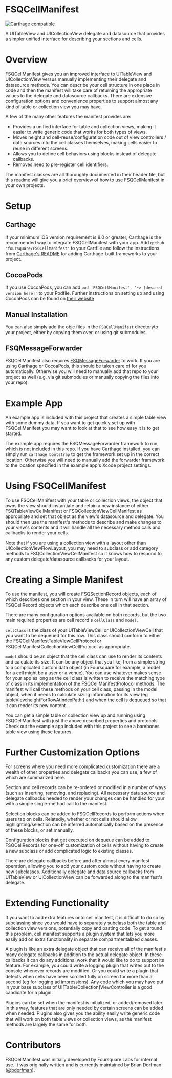 FSQCellManifest
===============

[![Carthage compatible](https://img.shields.io/badge/Carthage-compatible-4BC51D.svg?style=flat)](https://github.com/Carthage/Carthage)

A UITableView and UICollectionView delegate and datasource that provides a simpler unified interface for describing your sections and cells.

Overview
========

FSQCellManifest gives you an improved interface to UITableView and UICollectionView versus manually implementing their delegate and datasource methods. You can describe your cell structure in one place in code and then the manifest will take care of returning the appropriate values to the delegate and datasource callbacks. There are extensive configuration options and convenience properties to support almost any kind of table or collection view you may have.

A few of the many other features the manifest provides are:
* Provides a unified interface for table and collection views, making it easier to write generic code that works for both types of views.
* Moves height and cell-reuse/configuration code out of view controllers / data sources into the cell classes themselves, making cells easier to reuse in different screens.
* Allows you to define cell behaviors using blocks instead of delegate callbacks.
* Removes need to pre-register cell identifiers.

The manifest classes are all thoroughly documented in their header file, but this readme will give you a brief overview of how to use FSQCellManifest in your own projects.

Setup
=====

## Carthage

If your minimum iOS version requirement is 8.0 or greater, Carthage is the recommended way to integrate FSQCellManifest with your app.
Add `github "foursquare/FSQCellManifest"` to your Cartfile and follow the instructions from [Carthage's README](https://github.com/Carthage/Carthage) for adding Carthage-built frameworks to your project.

## CocoaPods

If you use CocoaPods, you can add `pod 'FSQCellManifest', '~> [desired version here]'` to your Podfile. Further instructions on setting up and using CocoaPods can be found on [their website](https://cocoapods.org)

## Manual Installation

You can also simply add the objc files in the `FSQCellManifest` directoryto your project, either by copying them over, or using git submodules.

## FSQMessageForwarder

FSQCellManifest also requires [FSQMessageForwarder](https://github.com/foursquare/FSQMessageForwarder) to work. If you are using Carthage or CocoaPods, this should be taken care of for you automatically. Otherwise you will need to manually add that repo to your project as well (e.g. via git submodules or manually copying the files into your repo).

Example App
===========

An example app is included with this project that creates a simple table view with some dummy data. If you want to get quickly set up with FSQCellManifest you may want to look at that to see how easy it is to get started. 

The example app requires the FSQMessageForwarder framework to run, which is not included in this repo. If you have Carthage installed, you can simply run `carthage bootstrap` to get the framework set up in the correct location. Otherwise you will need to manually add the forwarder framework to the location specified in the example app's Xcode project settings.

Using FSQCellManifest
=====================

To use FSQCellManifest with your table or collection views, the object that owns the view should instantiate and retain a new instance of either FSQTableViewCellManifest or FSQCollectionViewCellManifest as appropriate and set that object as the view's datasource and delegate. You should then use the manifest's methods to describe and make changes to your view's contents and it will handle all the necessary method calls and callbacks to render your cells.

Note that if you are using a collection view with a layout other than UICollectionViewFlowLayout, you may need to subclass or add category methods to FSQCollectionViewCellManifest so it knows how to respond to any custom delegate/datasource callbacks for your layout.

Creating a Simple Manifest
==========================

To use the manifest, you will create FSQSectionRecord objects, each of which describes one section in your view. These in turn will have an array of FSQCellRecord objects which each describe one cell in that section.

There are many configuration options available on both records, but the two main required properties are cell record's `cellClass` and `model`. 

`cellClass` is the class of your UITableViewCell or UICollectionViewCell that you want to be dequeued for this row. This class should conform to either the FSQCellManifestTableViewCellProtocol or FSQCellManifestCollectionViewCellProtocol as appropriate. 

`model` should be an object that the cell class can use to render its contents and calculate its size. It can be any object that you like, from a simple string to a complicated custom data object (in Foursquare for example, a model for a cell might be a user or a venue). You can use whatever makes sense for your app as long as the cell class is written to receive the matching type of class in its implementation of the FSQCellManifestProtocol methods. The manifest will call these methods on your cell class, passing in the model object, when it needs to calculate sizing information for its view (eg tableView:heightForRowAtIndexPath:) and when the cell is dequeued so that it can render its new content.

You can get a simple table or collection view up and running using FSQCellManifest with just the above described properties and protocols. Check out the example app included with this project to see a barebones table view using these features.

Further Customization Options
=============================

For screens where you need more complicated customization there are a wealth of other properties and delegate callbacks you can use, a few of which are summarized here.

Section and cell records can be re-ordered or modified in a number of ways (such as inserting, removing, and replacing). All necessary data source and delegate callbacks needed to render your changes can be handled for your with a simple single-method call to the manifest.

Selection blocks can be added to FSQCellRecords to perform actions when users tap on cells. Relatedly, whether or not cells should allow highlighting/selection can be inferred automatically based on the presence of these blocks, or set manually.

Configuration blocks that get executed on dequeue can be added to FSQCellRecords for one-off customization of cells without having to create a new subclass or add complicated logic to existing classes.

There are delegate callbacks before and after almost every manifest operation, allowing you to add your custom code without having to create new subclasses. Additionally delegate and data source callbacks from UITableView or UICollectionView can be forwarded along to the manifest's delegate.

Extending Functionality
=======================

If you want to add extra features onto cell manifest, it is difficult to do so by subclassing since you would have to separately subclass both the table and collection view versions, potentially copy and pasting code. To get around this problem, cell manifest supports a plugin system that lets you more easily add on extra functionality in separate compartmentalized classes.

A plugin is like an extra delegate object that can receive all of the manifest's many delegate callbacks in addition to the actual delegate object. In these callbacks it can do any additional work that it would like to do to support its feature. For example, you could write a logging plugin that writes out to the console whenever records are modified. Or you could write a plugin that detects when cells have been scrolled fully on screen for more than a second (eg for logging ad impressions). Any code which you may have put in your base subclass of UI[Table/Collection]ViewController is a good candidate for a plugin.

Plugins can be set when the manifest is initialized, or added/removed later. In this way, features that are only needed by certain screens can be added when needed. Plugins also gives you the ability easily write generic code that will work on both table views or collection views, as the manifest methods are largely the same for both.


Contributors
============

FSQCellManifest was initially developed by Foursquare Labs for internal use. It was originally written and is currently maintained by Brian Dorfman ([@bdorfman](https://twitter.com/bdorfman)).
